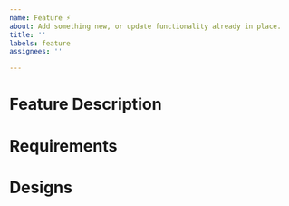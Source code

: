 ```yaml
---
name: Feature ⚡️
about: Add something new, or update functionality already in place.
title: ''
labels: feature
assignees: ''

---
```


# Feature Description
<!---Blurb about what this feature will do.-->

# Requirements
<!--Checklist of specific behavior of this feature. E.g., what props are required or optional?-->

# Designs
<!--Screenshots and links to visual references.-->
